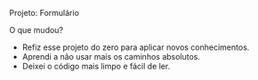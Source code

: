 Projeto: Formulário

O que mudou?
- Refiz esse projeto do zero para aplicar novos conhecimentos.
- Aprendi a não usar mais os caminhos absolutos.
- Deixei o código mais limpo e fácil de ler.
